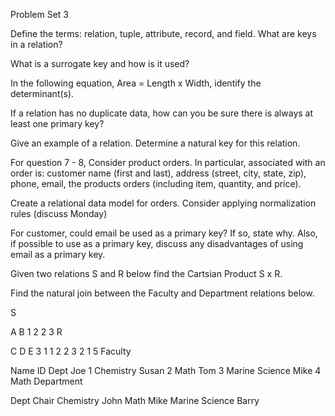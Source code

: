 Problem Set 3

Define the terms: relation, tuple, attribute, record, and field.
What are keys in a relation?

What is a surrogate key and how is it used?

In the following equation, Area = Length x Width, identify the determinant(s).

If a relation has no duplicate data, how can you be sure there is always at least one primary key?

Give an example of a relation. Determine a natural key for this relation.

For question 7 - 8, Consider product orders. In particular, associated with an order is: customer name (first and last), address (street, city, state, zip), phone, email, the products orders (including item, quantity, and price).

Create a relational data model for orders. Consider applying normalization rules (discuss Monday)

For customer, could email be used as a primary key? If so, state why. Also, if possible to use as a primary key, discuss any disadvantages of using email as a primary key.

Given two relations S and R below find the Cartsian Product S x R.

Find the natural join between the Faculty and Department relations below.

S

A	B
1	2
2	3
R

C	D	E
3	1	1
2	2	3
2	1	5
Faculty

Name	ID	Dept
Joe	1	Chemistry
Susan	2	Math
Tom	3	Marine Science
Mike	4	Math
Department

Dept	Chair
Chemistry	John
Math	Mike
Marine Science	Barry
